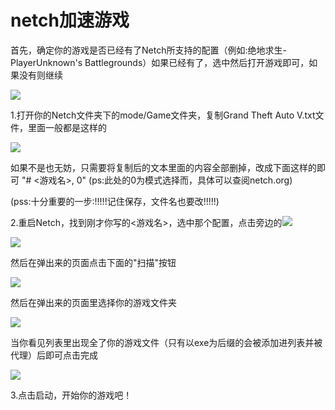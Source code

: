 # netch加速游戏

首先，确定你的游戏是否已经有了Netch所支持的配置（例如:绝地求生-PlayerUnknown's Battlegrounds）如果已经有了，选中然后打开游戏即可，如果没有则继续

![](../.gitbook/assets/n1.jpg)

1.打开你的Netch文件夹下的mode/Game文件夹，复制Grand Theft Auto V.txt文件，里面一般都是这样的

![](../.gitbook/assets/n2.jpg)

如果不是也无妨，只需要将复制后的文本里面的内容全部删掉，改成下面这样的即可
"# <游戏名>, 0"
(ps:此处的0为模式选择而，具体可以查阅netch.org)


(pss:十分重要的一步:!!!!!记住保存，文件名也要改!!!!!)


2.重启Netch，找到刚才你写的<游戏名>，选中那个配置，点击旁边的![](../.gitbook/assets/n-buttun.jpg)

![](../.gitbook/assets/n3.jpg)

然后在弹出来的页面点击下面的"扫描"按钮

![](../.gitbook/assets/n4.jpg)

然后在弹出来的页面里选择你的游戏文件夹

![](../.gitbook/assets/n5.jpg)

当你看见列表里出现全了你的游戏文件（只有以exe为后缀的会被添加进列表并被代理）后即可点击完成

![](../.gitbook/assets/n6.jpg)

3.点击启动，开始你的游戏吧！
